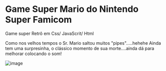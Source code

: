 # Game Super Mario do Nintendo Super Famicom 


Game super Retrô em Css/ JavaScrit/ Html

Como nos velhos tempos o Sr. Mario saltou muitos "pipes".....hehehe
Ainda tem uma surpresinha, o clássico momento de sua morte....ainda dá para melhorar colocando o som!



![image](https://user-images.githubusercontent.com/96847768/172026983-7bceae58-a872-4b42-93ba-31bce2a637bf.png)

